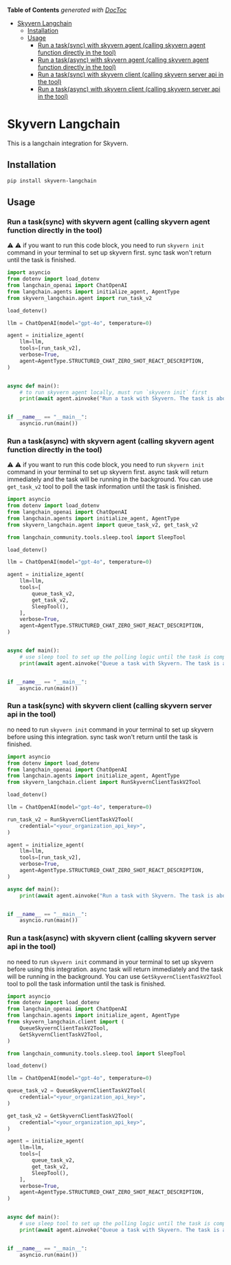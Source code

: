 <!-- START doctoc generated TOC please keep comment here to allow auto update -->
<!-- DON'T EDIT THIS SECTION, INSTEAD RE-RUN doctoc TO UPDATE -->
**Table of Contents**  *generated with [DocToc](https://github.com/thlorenz/doctoc)*

- [Skyvern Langchain](#skyvern-langchain)
  - [Installation](#installation)
  - [Usage](#usage)
    - [Run a task(sync) with skyvern agent (calling skyvern agent function directly in the tool)](#run-a-tasksync-with-skyvern-agent-calling-skyvern-agent-function-directly-in-the-tool)
    - [Run a task(async) with skyvern agent (calling skyvern agent function directly in the tool)](#run-a-taskasync-with-skyvern-agent-calling-skyvern-agent-function-directly-in-the-tool)
    - [Run a task(sync) with skyvern client (calling skyvern server api in the tool)](#run-a-tasksync-with-skyvern-client-calling-skyvern-server-api-in-the-tool)
    - [Run a task(async) with skyvern client (calling skyvern server api in the tool)](#run-a-taskasync-with-skyvern-client-calling-skyvern-server-api-in-the-tool)

<!-- END doctoc generated TOC please keep comment here to allow auto update -->

# Skyvern Langchain

This is a langchain integration for Skyvern.

## Installation

```bash
pip install skyvern-langchain
```

## Usage

### Run a task(sync) with skyvern agent (calling skyvern agent function directly in the tool)
:warning: :warning: if you want to run this code block, you need to run `skyvern init` command in your terminal to set up skyvern first.
sync task won't return until the task is finished.

```python
import asyncio
from dotenv import load_dotenv
from langchain_openai import ChatOpenAI
from langchain.agents import initialize_agent, AgentType
from skyvern_langchain.agent import run_task_v2

load_dotenv()

llm = ChatOpenAI(model="gpt-4o", temperature=0)

agent = initialize_agent(
    llm=llm,
    tools=[run_task_v2],
    verbose=True,
    agent=AgentType.STRUCTURED_CHAT_ZERO_SHOT_REACT_DESCRIPTION,
)


async def main():
    # to run skyvern agent locally, must run `skyvern init` first
    print(await agent.ainvoke("Run a task with Skyvern. The task is about 'Navigate to the Hacker News homepage and get the top 3 posts.'"))


if __name__ == "__main__":
    asyncio.run(main())
```

### Run a task(async) with skyvern agent (calling skyvern agent function directly in the tool)
:warning: :warning: if you want to run this code block, you need to run `skyvern init` command in your terminal to set up skyvern first.
async task will return immediately and the task will be running in the background. You can use `get_task_v2` tool to poll the task information until the task is finished.

```python
import asyncio
from dotenv import load_dotenv
from langchain_openai import ChatOpenAI
from langchain.agents import initialize_agent, AgentType
from skyvern_langchain.agent import queue_task_v2, get_task_v2

from langchain_community.tools.sleep.tool import SleepTool

load_dotenv()

llm = ChatOpenAI(model="gpt-4o", temperature=0)

agent = initialize_agent(
    llm=llm,
    tools=[
        queue_task_v2,
        get_task_v2,
        SleepTool(),
    ],
    verbose=True,
    agent=AgentType.STRUCTURED_CHAT_ZERO_SHOT_REACT_DESCRIPTION,
)


async def main():
    # use sleep tool to set up the polling logic until the task is completed, if you only want to queue a task, you can remove the sleep tool
    print(await agent.ainvoke("Queue a task with Skyvern. The task is about 'Navigate to the Hacker News homepage and get the top 3 posts.' Then, get this task information until it's completed. The task information re-get interval should be 60s."))


if __name__ == "__main__":
    asyncio.run(main())

```

### Run a task(sync) with skyvern client (calling skyvern server api in the tool)
no need to run `skyvern init` command in your terminal to set up skyvern before using this integration.
sync task won't return until the task is finished.

```python
import asyncio
from dotenv import load_dotenv
from langchain_openai import ChatOpenAI
from langchain.agents import initialize_agent, AgentType
from skyvern_langchain.client import RunSkyvernClientTaskV2Tool

load_dotenv()

llm = ChatOpenAI(model="gpt-4o", temperature=0)

run_task_v2 = RunSkyvernClientTaskV2Tool(
    credential="<your_organization_api_key>",
)

agent = initialize_agent(
    llm=llm,
    tools=[run_task_v2],
    verbose=True,
    agent=AgentType.STRUCTURED_CHAT_ZERO_SHOT_REACT_DESCRIPTION,
)

async def main():
    print(await agent.ainvoke("Run a task with Skyvern. The task is about 'Navigate to the Hacker News homepage and get the top 3 posts.'"))


if __name__ == "__main__":
    asyncio.run(main())
```

### Run a task(async) with skyvern client (calling skyvern server api in the tool)
no need to run `skyvern init` command in your terminal to set up skyvern before using this integration.
async task will return immediately and the task will be running in the background. You can use `GetSkyvernClientTaskV2Tool` tool to poll the task information until the task is finished.

```python
import asyncio
from dotenv import load_dotenv
from langchain_openai import ChatOpenAI
from langchain.agents import initialize_agent, AgentType
from skyvern_langchain.client import (
    QueueSkyvernClientTaskV2Tool,
    GetSkyvernClientTaskV2Tool,
)

from langchain_community.tools.sleep.tool import SleepTool

load_dotenv()

llm = ChatOpenAI(model="gpt-4o", temperature=0)

queue_task_v2 = QueueSkyvernClientTaskV2Tool(
    credential="<your_organization_api_key>",
)

get_task_v2 = GetSkyvernClientTaskV2Tool(
    credential="<your_organization_api_key>",
)

agent = initialize_agent(
    llm=llm,
    tools=[
        queue_task_v2,
        get_task_v2,
        SleepTool(),
    ],
    verbose=True,
    agent=AgentType.STRUCTURED_CHAT_ZERO_SHOT_REACT_DESCRIPTION,
)


async def main():
    # use sleep tool to set up the polling logic until the task is completed, if you only want to queue a task, you can remove the sleep tool
    print(await agent.ainvoke("Queue a task with Skyvern. The task is about 'Navigate to the Hacker News homepage and get the top 3 posts.' Then, get this task information until it's completed. The task information re-get interval should be 60s."))


if __name__ == "__main__":
    asyncio.run(main())
```